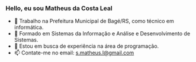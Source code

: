 ### Hello, eu sou Matheus da Costa Leal

- 🔭 Trabalho na Prefeitura Municipal de Bagé/RS, como técnico em informática.
- 🌱 Formado em Sistemas da Informação e Análise e Desenvolvimento de Sistemas.
- 👯 Estou em busca de experiência na área de programação.
- 📫 Contate-me no email: s.matheus.l@gmail.com
